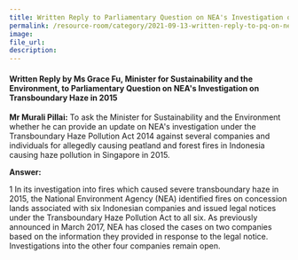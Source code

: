 ```yaml
---  
title: Written Reply to Parliamentary Question on NEA's Investigation on Transboundary Haze in 2015 by Ms Grace Fu, Minister for Sustainability and the Environment  
permalink: /resource-room/category/2021-09-13-written-reply-to-pq-on-nea-investigation-on-transboundary-haze-in-2015/  
image:  
file_url:  
description:  
---  
```


#### Written Reply by Ms Grace Fu, Minister for Sustainability and the Environment, to Parliamentary Question on NEA's Investigation on Transboundary Haze in 2015  

**Mr Murali Pillai:** To ask the Minister for Sustainability and the Environment whether he can provide an update on NEA&#39;s investigation under the Transboundary Haze Pollution Act 2014 against several companies and individuals for allegedly causing peatland and forest fires in Indonesia causing haze pollution in Singapore in 2015.

**Answer:**

1 In its investigation into fires which caused severe transboundary haze in 2015, the National Environment Agency (NEA) identified fires on concession lands associated with six Indonesian companies and issued legal notices under the Transboundary Haze Pollution Act to all six. As previously announced in March 2017, NEA has closed the cases on two companies based on the information they provided in response to the legal notice. Investigations into the other four companies remain open.
